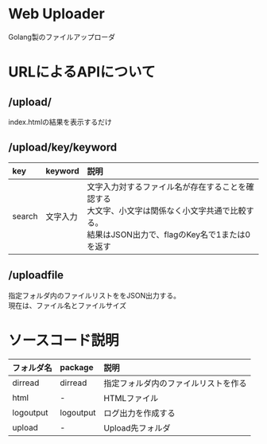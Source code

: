 # Web Uploader
Golang製のファイルアップローダ

# URLによるAPIについて

## /upload/

index.htmlの結果を表示するだけ

## /upload/key/keyword

|key|keyword|説明|
|:--|:--|:--|
|search|文字入力|文字入力対するファイル名が存在することを確認する<br>大文字、小文字は関係なく小文字共通で比較する。<br> 結果はJSON出力で、flagのKey名で1または0を返す|


## /uploadfile
指定フォルダ内のファイルリストををJSON出力する。 \
現在は、ファイル名とファイルサイズ

# ソースコード説明

|フォルダ名|package|説明|
|:--|:--|:--|
|dirread|dirread|指定フォルダ内のファイルリストを作る|
|html|-|HTMLファイル|
|logoutput|logoutput|ログ出力を作成する|
|upload|-|Upload先フォルダ|

